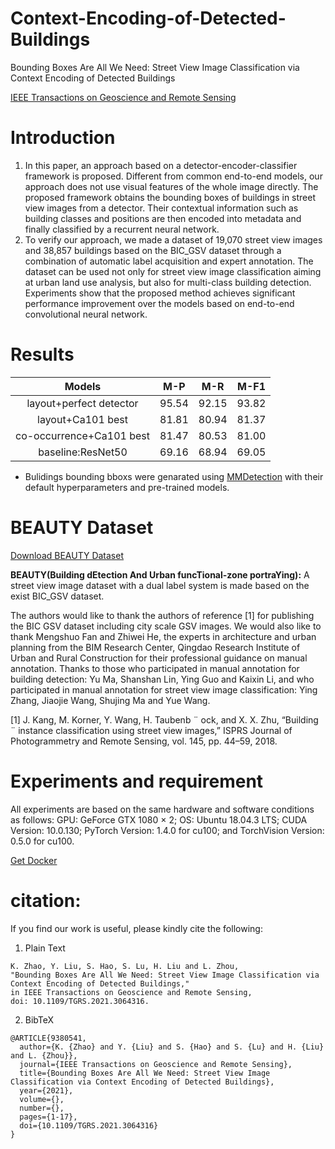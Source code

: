 # Context-Encoding-of-Detected-Buildings
Bounding Boxes Are All We Need: Street View Image Classification via Context Encoding of Detected Buildings

[IEEE Transactions on Geoscience and Remote Sensing](https://ieeexplore.ieee.org/document/9380541)
# Introduction 
1. In this paper, an approach based on a detector-encoder-classifier framework is proposed. Different from common end-to-end models, our approach does not use visual features of the whole image directly. The proposed framework obtains the bounding boxes of buildings in street view images from a detector. Their contextual information such as building classes and positions are then encoded into metadata and finally classified by a recurrent neural network. 
2. To verify our approach, we made a dataset of 19,070 street view images and 38,857 buildings based on the BIC_GSV dataset through a combination of automatic label acquisition and expert annotation. The dataset can be used not only for street view image classification aiming at urban land use analysis, but also for multi-class building detection. Experiments show that the proposed method achieves significant performance improvement over the models based on end-to-end convolutional neural network. 
# Results
|Models|M-P|M-R|M-F1|
| :--:|:--:|:--:|:--:|
|layout+perfect detector	|95.54	|92.15|	93.82|
|layout+Ca101 best	|81.81|	80.94	|81.37|
| co-occurrence+Ca101 best | 81.47	|80.53|	81.00|
|baseline:ResNet50|	69.16	|68.94	|69.05|
* Bulidings bounding bboxs were genarated using [MMDetection](https://github.com/open-mmlab/mmdetection/) with their default hyperparameters and pre-trained models.
# BEAUTY Dataset 
[Download BEAUTY Dataset](https://drive.google.com/file/d/15gHUUwbPVD_JEgdYCSWzKMxjOlmRS5qC/view?usp=sharing)
  
**BEAUTY(Building dEtection And Urban funcTional-zone portraYing):** A street view image dataset with a dual label system is made based on the exist BIC_GSV dataset.

  
The authors would like to thank the authors of reference [1] for publishing the BIC GSV dataset including city scale GSV images. We would also like to thank Mengshuo Fan and Zhiwei He, the experts in architecture and urban planning from the BIM Research Center, Qingdao Research Institute of Urban and Rural Construction for their professional guidance on manual annotation. Thanks to those who participated in manual annotation for building detection: Yu Ma, Shanshan Lin, Ying Guo and Kaixin Li, and who participated in manual annotation for street view image classification: Ying Zhang, Jiaojie Wang, Shujing Ma and Yue Wang.
  

 
 
[1] J. Kang, M. Korner, Y. Wang, H. Taubenb ¨ ock, and X. X. Zhu, “Building ¨ instance classification using street view images,” ISPRS Journal of Photogrammetry and Remote Sensing, vol. 145, pp. 44–59, 2018.
# Experiments and requirement
All experiments are based on the same hardware and software conditions as follows: GPU: GeForce GTX 1080 × 2; OS: Ubuntu 18.04.3 LTS; CUDA Version: 10.0.130; PyTorch Version: 1.4.0 for cu100; and TorchVision Version: 0.5.0 for cu100.
 
[Get Docker](https://hub.docker.com/r/sterling1982/tgrs2021-cuda10.0)
# citation:

If you find our work is useful, please kindly cite the following:
1. Plain Text
```
K. Zhao, Y. Liu, S. Hao, S. Lu, H. Liu and L. Zhou, 
"Bounding Boxes Are All We Need: Street View Image Classification via Context Encoding of Detected Buildings," 
in IEEE Transactions on Geoscience and Remote Sensing, 
doi: 10.1109/TGRS.2021.3064316.
```
2. BibTeX
```
@ARTICLE{9380541,  
  author={K. {Zhao} and Y. {Liu} and S. {Hao} and S. {Lu} and H. {Liu} and L. {Zhou}},  
  journal={IEEE Transactions on Geoscience and Remote Sensing},   
  title={Bounding Boxes Are All We Need: Street View Image Classification via Context Encoding of Detected Buildings},   
  year={2021},  
  volume={},  
  number={},  
  pages={1-17},  
  doi={10.1109/TGRS.2021.3064316}
}
```
